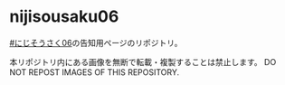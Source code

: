 # nijisousaku06

[#にじそうさく06](https://nijisanji.familiar-life.info/)の告知用ページのリポジトリ。

本リポジトリ内にある画像を無断で転載・複製することは禁止します。
DO NOT REPOST IMAGES OF THIS REPOSITORY.
